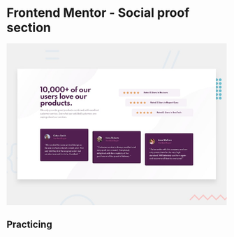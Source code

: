 # Frontend Mentor - Social proof section

![Design preview for the Social proof section coding challenge](./design/desktop-preview.jpg)

## Practicing
